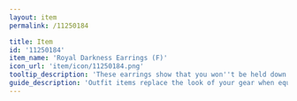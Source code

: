 ```yaml
---
layout: item
permalink: /11250184

title: Item
id: '11250184'
item_name: 'Royal Darkness Earrings (F)'
icon_url: 'item/icon/11250184.png'
tooltip_description: 'These earrings show that you won''t be held down by the chains of symmetry.'
guide_description: 'Outfit items replace the look of your gear when equipped.'
---
```

